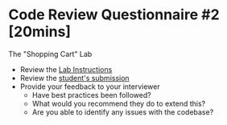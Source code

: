 # Code Review Questionnaire #2 [20mins]

The "Shopping Cart" Lab

- Review the [Lab Instructions](./instructions.md)
- Review the [student's submission](./src)
- Provide your feedback to your interviewer
  - Have best practices been followed?
  - What would you recommend they do to extend this?
  - Are you able to identify any issues with the codebase?
